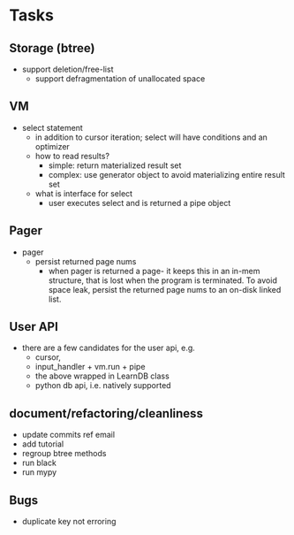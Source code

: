 # Tasks

## Storage (btree)
- support deletion/free-list  
  - support defragmentation of unallocated space

## VM
- select statement
  - in addition to cursor iteration; select will have conditions
    and an optimizer
  - how to read results? 
    - simple: return materialized result set       
    - complex: use generator object to avoid materializing entire result set 
  - what is interface for select
    - user executes select and is returned a pipe object

## Pager
- pager
  - persist returned page nums
    - when pager is returned a page- it keeps this in an in-mem structure, that
      is lost when the program is terminated. To avoid space leak, persist the returned
      page nums to an on-disk linked list.

## User API
- there are a few candidates for the user api, e.g. 
  - cursor,
  - input_handler + vm.run + pipe
  - the above wrapped in LearnDB class    
  - python db api, i.e. natively supported 
      

## document/refactoring/cleanliness
- update commits ref email
- add tutorial
- regroup btree methods
- run black
- run mypy

## Bugs
  - duplicate key not erroring